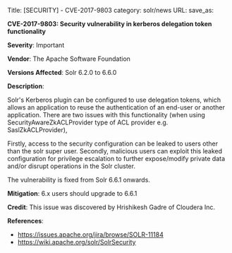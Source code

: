 Title: [SECURITY] - CVE-2017-9803
category: solr/news
URL: 
save_as: 

**CVE-2017-9803: Security vulnerability in kerberos delegation token functionality**

**Severity**: Important

**Vendor**:
The Apache Software Foundation

**Versions Affected**:
Solr 6.2.0 to 6.6.0

**Description**:

Solr's Kerberos plugin can be configured to use delegation tokens, which allows an application to reuse the authentication of an end-user or another application.
There are two issues with this functionality (when using SecurityAwareZkACLProvider type of ACL provider e.g. SaslZkACLProvider),

Firstly, access to the security configuration can be leaked to users other than the solr super user. Secondly, malicious users can exploit this leaked configuration for privilege escalation to further expose/modify private data and/or disrupt operations in the Solr cluster.

The vulnerability is fixed from Solr 6.6.1 onwards.

**Mitigation**:
6.x users should upgrade to 6.6.1

**Credit**:
This issue was discovered by Hrishikesh Gadre of Cloudera Inc.

**References**:

  - <https://issues.apache.org/jira/browse/SOLR-11184>
  - <https://wiki.apache.org/solr/SolrSecurity>


